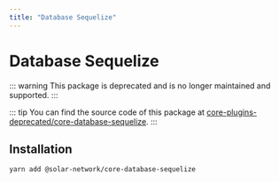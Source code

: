 ```yaml
---
title: "Database Sequelize"
---
```


# Database Sequelize

::: warning
This package is deprecated and is no longer maintained and supported.
:::

::: tip
You can find the source code of this package at [core-plugins-deprecated/core-database-sequelize]( https://github.com/solar-network/solar-core-plugins-deprecated/tree/master/core-database-sequelize).
:::

## Installation

```bash
yarn add @solar-network/core-database-sequelize
```
